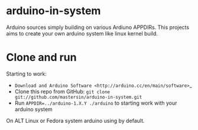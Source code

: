 arduino-in-system
=================

Arduino sources simply building on various Ardiuno APPDIRs.
This projects aims to create your own arduino system like
linux kernel build.

Clone and run
=============

Starting to work:

* `Download and Arduino Software <http://arduino.cc/en/main/software>`_
* Clone this repo from GitHub: ``git clone git://github.com/mastersin/arduino-in-system.git``
* Run ``APPDIR=../arduino-1.X.Y ./arduino`` to starting work with your arduino system

On ALT Linux or Fedora system arduino using by default.
